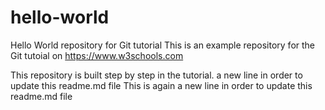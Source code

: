 
# hello-world
Hello World repository for Git tutorial
This is an example repository for the Git tutoial on https://www.w3schools.com

This repository is built step by step in the tutorial. 
a new line in order to update this readme.md file
This is again a new line in order to update this readme.md file

